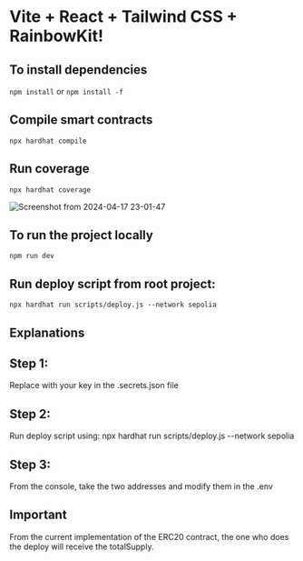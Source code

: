 # Vite + React + Tailwind CSS + RainbowKit!

## To install dependencies

`npm install` or `npm install -f`

## Compile smart contracts

`npx hardhat compile`

## Run coverage

`npx hardhat coverage`

![Screenshot from 2024-04-17 23-01-47](https://github.com/corchessergiu/ReactVite/assets/61419684/144c9e94-ab73-47dc-bb84-19e74ba41b63)

## To run the project locally

`npm run dev`

## Run deploy script from root project: 

`npx hardhat run scripts/deploy.js --network sepolia`

## Explanations
## Step 1: 
Replace with your key in the .secrets.json file
## Step 2:
Run deploy script using: npx hardhat run scripts/deploy.js --network sepolia
## Step 3: 
From the console, take the two addresses and modify them in the .env

## Important  

From the current implementation of the ERC20 contract, the one who does the deploy will receive the totalSupply.
